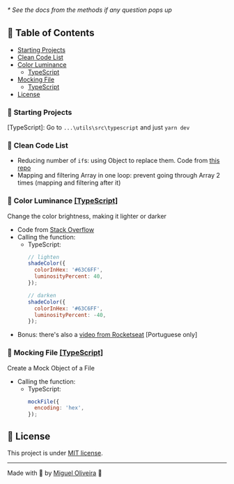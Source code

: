 ###### * See the docs from the methods if any question pops up

## :pushpin: Table of Contents

* [Starting Projects](#start)
* [Clean Code List](#clean-code)
* [Color Luminance](#color-luminance)
  - [TypeScript](src/typescript/src/color-luminance/index.ts)
* [Mocking File](#mocking-file)
  - [TypeScript](src/typescript/src/mocking-file/index.ts)
* [License](#memo-license)

### 🔨 <a id="start"></a>Starting Projects

[TypeScript]: Go to `...\utils\src\typescript` and just `yarn dev`

### 📖 <a id="clean-code"></a>Clean Code List

* Reducing number of `if`s: using Object to replace them. Code from [this repo](https://github.com/ErickWendel/coding-dojo-js-purple99)
* Mapping and filtering Array in one loop: prevent going through Array 2 times (mapping and filtering after it)

### :art: <a id="color-luminance"></a> Color Luminance [[TypeScript]](src/typescript/src/color-luminance/index.ts)

Change the color brightness, making it lighter or darker

* Code from [Stack Overflow](https://stackoverflow.com/questions/5560248/programmatically-lighten-or-darken-a-hex-color-or-rgb-and-blend-colors)
* Calling the function:
  - TypeScript:
    ```javascript
    // lighten
    shadeColor({
      colorInHex: '#63C6FF',
      luminosityPercent: 40,
    });

    // darken
    shadeColor({
      colorInHex: '#63C6FF',
      luminosityPercent: -40,
    });
    ```
* Bonus: there's also a [video from Rocketseat](https://www.youtube.com/watch?v=evBGq29wr08) [Portuguese only]

### 📄 <a id="mocking-file"></a> Mocking File [[TypeScript]](src/typescript/src/mocking-file/index.ts)

Create a Mock Object of a File

* Calling the function:
  - TypeScript:
    ```javascript
    mockFile({
      encoding: 'hex',
    });
    ```

## :memo: License

This project is under [MIT license](/LICENSE).

---

Made with :sparkling_heart: by [Miguel Oliveira](https://github.com/miguelsoliv) :wave:
